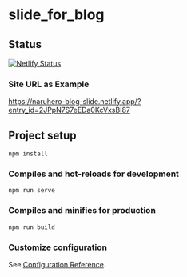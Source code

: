 # slide_for_blog

## Status

[![Netlify Status](https://api.netlify.com/api/v1/badges/44916f03-2618-439d-907c-e45a52bbb481/deploy-status)](https://app.netlify.com/sites/naruhero-blog-slide/deploys)

### Site URL as Example
https://naruhero-blog-slide.netlify.app/?entry_id=2JPpN7S7eEDa0KcVxsBI87

## Project setup
```
npm install
```

### Compiles and hot-reloads for development
```
npm run serve
```

### Compiles and minifies for production
```
npm run build
```

### Customize configuration
See [Configuration Reference](https://cli.vuejs.org/config/).

